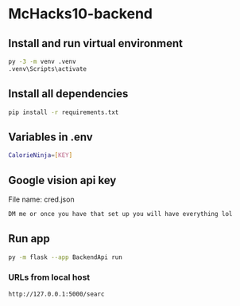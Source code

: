 # McHacks10-backend

## Install and run virtual environment
```sh
py -3 -m venv .venv
.venv\Scripts\activate
```

## Install all dependencies
```sh
pip install -r requirements.txt
```

## Variables in .env
```sh
CalorieNinja=[KEY]
```

## Google vision api key

File name: cred.json
```sh
DM me or once you have that set up you will have everything lol
```

## Run app
```sh
py -m flask --app BackendApi run
```

### URLs from local host
```sh
http://127.0.0.1:5000/searc
```
